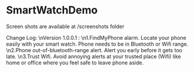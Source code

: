 # SmartWatchDemo

Screen shots are available at /screenshots folder

Change Log:
\nVersion 1.0.0.1 :
\n1.FindMyPhone alarm. Locate your phone easily with your smart watch. Phone needs to be in Bluetooth or Wifi range.
\n2.Phone out-of-bluetooth-range alert. Alert you early before it gets too late.
\n3.Trust Wifi. Avoid annoying alerts at your trusted place (Wifi) like home or office where you feel safe to leave phone aside.

